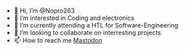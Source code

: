 - 👋 Hi, I’m @Nopro263
- 👀 I’m interested in Coding and electronics
- 🌱 I’m currently attending a HTL for Software-Engineering
- 💞️ I’m looking to collaborate on interresting projects
- 📫 How to reach me [Mastodon](https://defcon.social/@Nopro)

<!---
Nopro263/Nopro263 is a ✨ special ✨ repository because its `README.md` (this file) appears on your GitHub profile.
You can click the Preview link to take a look at your changes.
--->
